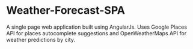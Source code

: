 # Weather-Forecast-SPA
A single page web application built using AngularJs.
Uses Google Places API for places autocomplete suggestions and OpenWeatherMaps API for weather predictions by city.
